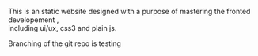 This is an static website designed with a purpose of mastering the fronted developement , 
<br>
including ui/ux, css3 and plain js. 

<p>Branching of the git repo is testing</p>